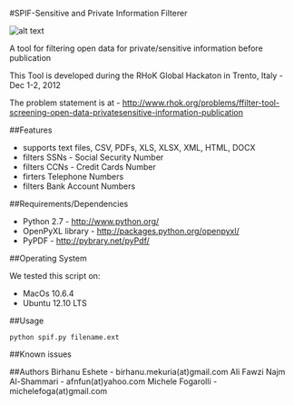 #SPIF-Sensitive and Private Information Filterer

![alt text](https://github.com/birhanum/spif/blob/master/logos/logo01.PNG "")

A tool for filtering open data for private/sensitive information before publication

This Tool is developed during the RHoK Global Hackaton in Trento, Italy - Dec 1-2, 2012

The problem statement is at - http://www.rhok.org/problems/ffilter-tool-screening-open-data-privatesensitive-information-publication

##Features

- supports text files, CSV, PDFs, XLS, XLSX, XML, HTML, DOCX
- filters SSNs - Social Security Number
- filters CCNs - Credit Cards Number
- firters Telephone Numbers
- filters Bank Account Numbers

##Requirements/Dependencies

- Python 2.7 - http://www.python.org/
- OpenPyXL library - http://packages.python.org/openpyxl/
- PyPDF - http://pybrary.net/pyPdf/

##Operating System

We tested this script on:
- MacOs 10.6.4 
- Ubuntu 12.10 LTS

##Usage

<code>python spif.py filename.ext</code>

##Known issues

##Authors
Birhanu Eshete - birhanu.mekuria(at)gmail.com
Ali Fawzi Najm Al-Shammari - afnfun(at)yahoo.com 
Michele Fogarolli - michelefoga(at)gmail.com



